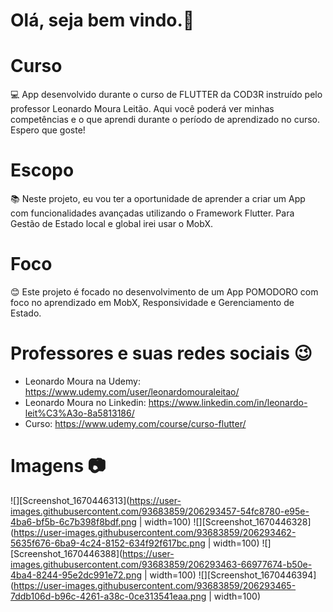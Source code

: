 # Olá, seja bem vindo.👋

# Curso
💻 App desenvolvido durante o curso de FLUTTER da COD3R instruído pelo professor Leonardo Moura Leitão. Aqui você poderá ver minhas competências e o que aprendi durante o período de aprendizado no curso. Espero que goste!

# Escopo
📚 Neste projeto, eu vou ter a oportunidade de aprender a criar um App com funcionalidades avançadas utilizando o Framework Flutter. Para Gestão de Estado local e global irei usar o MobX. 

# Foco
😊 Este projeto é focado no desenvolvimento de um App POMODORO com foco no aprendizado em MobX, Responsividade e Gerenciamento de Estado.

# Professores e suas redes sociais 😉

* Leonardo Moura na Udemy: https://www.udemy.com/user/leonardomouraleitao/
* Leonardo Moura no Linkedin: https://www.linkedin.com/in/leonardo-leit%C3%A3o-8a5813186/
* Curso: https://www.udemy.com/course/curso-flutter/

# Imagens 📷

![][Screenshot_1670446313](https://user-images.githubusercontent.com/93683859/206293457-54fc8780-e95e-4ba6-bf5b-6c7b398f8bdf.png | width=100)
![][Screenshot_1670446328](https://user-images.githubusercontent.com/93683859/206293462-5635f676-6ba9-4c24-8152-634f92f617bc.png | width=100)
![][Screenshot_1670446388](https://user-images.githubusercontent.com/93683859/206293463-66977674-b50e-4ba4-8244-95e2dc991e72.png | width=100)
![][Screenshot_1670446394](https://user-images.githubusercontent.com/93683859/206293465-7ddb106d-b96c-4261-a38c-0ce313541eaa.png | width=100)
